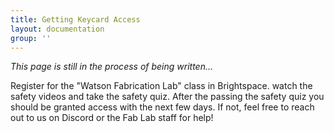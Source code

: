 ```yaml
---
title: Getting Keycard Access
layout: documentation
group: ''
---
```


*This page is still in the process of being written...*

Register for the "Watson Fabrication Lab" class in Brightspace. watch the safety videos and take the safety quiz. After the passing the safety quiz you should be granted access with the next few days. If not,
feel free to reach out to us on Discord or the Fab Lab staff for help!